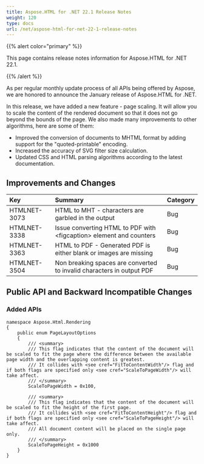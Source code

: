 ```yaml
---
title: Aspose.HTML for .NET 22.1 Release Notes
weight: 120
type: docs
url: /net/aspose-html-for-net-22-1-release-notes
---
```

{{% alert color="primary" %}} 

This page contains release notes information for Aspose.HTML for .NET 22.1.

{{% /alert %}} 

As per regular monthly update process of all APIs being offered by Aspose, we are honored to announce the January release of Aspose.HTML for .NET.

In this release, we have added a new feature - page scaling. It will allow you to scale the content of the rendered document so that it does not go beyond the bounds of the page. We also made many improvements to other algorithms, here are some of them:

* Improved the conversion of documents to MHTML format by adding support for the "quoted-printable" encoding.
* Increased the accuracy of SVG filter size calculation.
* Updated CSS and HTML parsing algorithms according to the latest documentation.

## **Improvements and Changes**

|**Key**|**Summary**|**Category**|
| :- | :- | :- |
|HTMLNET-3073|HTML to MHT - characters are garbled in the output|Bug|
|HTMLNET-3338|Issue converting HTML to PDF with \<figcaption> element and counters|Bug|
|HTMLNET-3363|HTML to PDF - Generated PDF is either blank or images are missing|Bug|
|HTMLNET-3504|Non breaking spaces are converted to invalid characters in output PDF|Bug|

## **Public API and Backward Incompatible Changes**

### **Added APIs**

```
namespace Aspose.Html.Rendering
{
    public enum PageLayoutOptions
    {
        /// <summary>
        /// This flag indicates that the content of the document will be scaled to fit the page where the difference between the available page width and the overlapping content is greatest.
        /// It collides with <see cref="FitToContentWidth"/> flag and if both flags are specified only <see cref="ScaleToPageWidth"/> will take affect.
        /// </summary>
        ScaleToPageWidth = 0x100,

        /// <summary>
        /// This flag indicates that the content of the document will be scaled to fit the height of the first page.
        /// It collides with <see cref="FitToContentHeight"/> flag and if both flags are specified only <see cref="ScaleToPageHeight"/> will take affect.
        /// All document content will be placed on the single page only.
        /// </summary>
        ScaleToPageHeight = 0x1000
    }
}
```